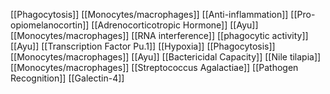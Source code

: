[[Phagocytosis]]
[[Monocytes/macrophages]]
[[Anti-inflammation]]
[[Pro-opiomelanocortin]]
[[Adrenocorticotropic Hormone]]
[[Ayu]]
[[Monocytes/macrophages]]
[[RNA interference]]
[[phagocytic activity]]
[[Ayu]]
[[Transcription Factor Pu.1]]
[[Hypoxia]]
[[Phagocytosis]]
[[Monocytes/macrophages]]
[[Ayu]]
[[Bactericidal Capacity]]
[[Nile tilapia]]
[[Monocytes/macrophages]]
[[Streptococcus Agalactiae]]
[[Pathogen Recognition]]
[[Galectin-4]]

